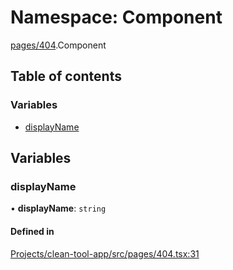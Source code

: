 # Namespace: Component

[pages/404](../wiki/pages.404).Component

## Table of contents

### Variables

- [displayName](../wiki/pages.404.Component#displayname)

## Variables

### displayName

• **displayName**: `string`

#### Defined in

[Projects/clean-tool-app/src/pages/404.tsx:31](https://github.com/yuckyh/clean-tool-app/)
